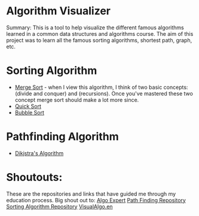 # Algorithm Visualizer

Summary: This is a tool to help visualize the different famous algorithms learned in a common data structures and algorithms course. The aim of this project was to learn all the famous sorting algorithms, shortest path, graph, etc. 

# Sorting Algorithm
* [Merge Sort](https://www.geeksforgeeks.org/merge-sort/#main) - when I view this algorithm, I think of two basic concepts: (divide and conquer) and (recursions). Once you've mastered these two concept merge sort should make a lot more since.  
* [Quick Sort](https://www.geeksforgeeks.org/quick-sort/)
* [Bubble Sort](https://www.geeksforgeeks.org/bubble-sort/)


# Pathfinding Algorithm
* [Dikjstra's Algorithm](https://www.geeksforgeeks.org/dijkstras-shortest-path-algorithm-greedy-algo-7/)

# 




# Shoutouts:
These are the repositories and links that have guided me through my education process. 
Big shout out to:
[Algo Expert](https://www.algoexpert.io/)
[Path Finding Repository](https://github.com/clementmihailescu/Pathfinding-Visualizer)
[Sorting Algorithm Repository](https://github.com/clementmihailescu/Sorting-Visualizer)
[VisualAlgo.en](https://visualgo.net/en)
